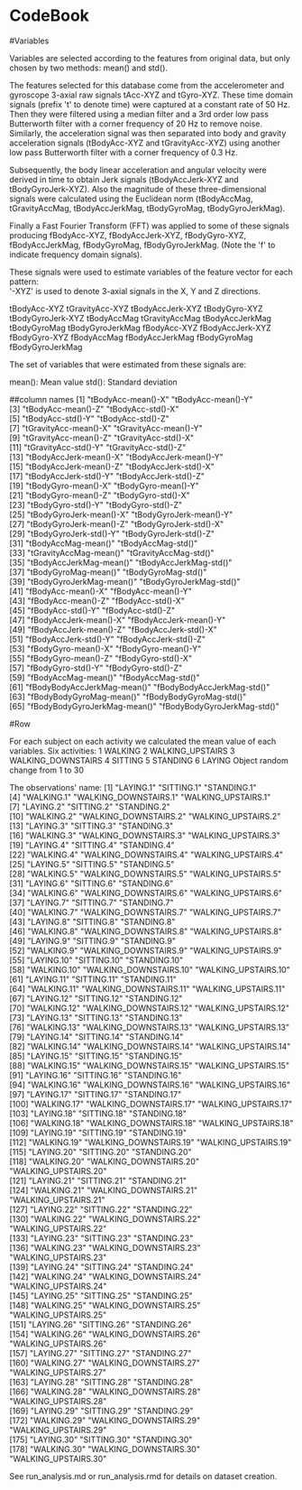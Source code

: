 # CodeBook

#Variables

Variables are selected according to the features from original data, but only chosen by two methods: mean() and std().

The features selected for this database come from the accelerometer and gyroscope 3-axial raw signals tAcc-XYZ and tGyro-XYZ. These time domain signals (prefix 't' to denote time) were captured at a constant rate of 50 Hz. Then they were filtered using a median filter and a 3rd order low pass Butterworth filter with a corner frequency of 20 Hz to remove noise. Similarly, the acceleration signal was then separated into body and gravity acceleration signals (tBodyAcc-XYZ and tGravityAcc-XYZ) using another low pass Butterworth filter with a corner frequency of 0.3 Hz. 

Subsequently, the body linear acceleration and angular velocity were derived in time to obtain Jerk signals (tBodyAccJerk-XYZ and tBodyGyroJerk-XYZ). Also the magnitude of these three-dimensional signals were calculated using the Euclidean norm (tBodyAccMag, tGravityAccMag, tBodyAccJerkMag, tBodyGyroMag, tBodyGyroJerkMag). 

Finally a Fast Fourier Transform (FFT) was applied to some of these signals producing fBodyAcc-XYZ, fBodyAccJerk-XYZ, fBodyGyro-XYZ, fBodyAccJerkMag, fBodyGyroMag, fBodyGyroJerkMag. (Note the 'f' to indicate frequency domain signals). 

These signals were used to estimate variables of the feature vector for each pattern:  
'-XYZ' is used to denote 3-axial signals in the X, Y and Z directions.

tBodyAcc-XYZ
tGravityAcc-XYZ
tBodyAccJerk-XYZ
tBodyGyro-XYZ
tBodyGyroJerk-XYZ
tBodyAccMag
tGravityAccMag
tBodyAccJerkMag
tBodyGyroMag
tBodyGyroJerkMag
fBodyAcc-XYZ
fBodyAccJerk-XYZ
fBodyGyro-XYZ
fBodyAccMag
fBodyAccJerkMag
fBodyGyroMag
fBodyGyroJerkMag

The set of variables that were estimated from these signals are: 

mean(): Mean value
std(): Standard deviation

##column names 
[1] "tBodyAcc-mean()-X"           "tBodyAcc-mean()-Y"          
 [3] "tBodyAcc-mean()-Z"           "tBodyAcc-std()-X"           
 [5] "tBodyAcc-std()-Y"            "tBodyAcc-std()-Z"           
 [7] "tGravityAcc-mean()-X"        "tGravityAcc-mean()-Y"       
 [9] "tGravityAcc-mean()-Z"        "tGravityAcc-std()-X"        
[11] "tGravityAcc-std()-Y"         "tGravityAcc-std()-Z"        
[13] "tBodyAccJerk-mean()-X"       "tBodyAccJerk-mean()-Y"      
[15] "tBodyAccJerk-mean()-Z"       "tBodyAccJerk-std()-X"       
[17] "tBodyAccJerk-std()-Y"        "tBodyAccJerk-std()-Z"       
[19] "tBodyGyro-mean()-X"          "tBodyGyro-mean()-Y"         
[21] "tBodyGyro-mean()-Z"          "tBodyGyro-std()-X"          
[23] "tBodyGyro-std()-Y"           "tBodyGyro-std()-Z"          
[25] "tBodyGyroJerk-mean()-X"      "tBodyGyroJerk-mean()-Y"     
[27] "tBodyGyroJerk-mean()-Z"      "tBodyGyroJerk-std()-X"      
[29] "tBodyGyroJerk-std()-Y"       "tBodyGyroJerk-std()-Z"      
[31] "tBodyAccMag-mean()"          "tBodyAccMag-std()"          
[33] "tGravityAccMag-mean()"       "tGravityAccMag-std()"       
[35] "tBodyAccJerkMag-mean()"      "tBodyAccJerkMag-std()"      
[37] "tBodyGyroMag-mean()"         "tBodyGyroMag-std()"         
[39] "tBodyGyroJerkMag-mean()"     "tBodyGyroJerkMag-std()"     
[41] "fBodyAcc-mean()-X"           "fBodyAcc-mean()-Y"          
[43] "fBodyAcc-mean()-Z"           "fBodyAcc-std()-X"           
[45] "fBodyAcc-std()-Y"            "fBodyAcc-std()-Z"           
[47] "fBodyAccJerk-mean()-X"       "fBodyAccJerk-mean()-Y"      
[49] "fBodyAccJerk-mean()-Z"       "fBodyAccJerk-std()-X"       
[51] "fBodyAccJerk-std()-Y"        "fBodyAccJerk-std()-Z"       
[53] "fBodyGyro-mean()-X"          "fBodyGyro-mean()-Y"         
[55] "fBodyGyro-mean()-Z"          "fBodyGyro-std()-X"          
[57] "fBodyGyro-std()-Y"           "fBodyGyro-std()-Z"          
[59] "fBodyAccMag-mean()"          "fBodyAccMag-std()"          
[61] "fBodyBodyAccJerkMag-mean()"  "fBodyBodyAccJerkMag-std()"  
[63] "fBodyBodyGyroMag-mean()"     "fBodyBodyGyroMag-std()"     
[65] "fBodyBodyGyroJerkMag-mean()" "fBodyBodyGyroJerkMag-std()" 

#Row

For each subject on each activity we calculated the mean value of each variables.
Six activities:
1 WALKING
2 WALKING_UPSTAIRS
3 WALKING_DOWNSTAIRS
4 SITTING
5 STANDING
6 LAYING
Object random change from 1 to 30

The observations' name:
 [1] "LAYING.1"              "SITTING.1"             "STANDING.1"           
  [4] "WALKING.1"             "WALKING_DOWNSTAIRS.1"  "WALKING_UPSTAIRS.1"   
  [7] "LAYING.2"              "SITTING.2"             "STANDING.2"           
 [10] "WALKING.2"             "WALKING_DOWNSTAIRS.2"  "WALKING_UPSTAIRS.2"   
 [13] "LAYING.3"              "SITTING.3"             "STANDING.3"           
 [16] "WALKING.3"             "WALKING_DOWNSTAIRS.3"  "WALKING_UPSTAIRS.3"   
 [19] "LAYING.4"              "SITTING.4"             "STANDING.4"           
 [22] "WALKING.4"             "WALKING_DOWNSTAIRS.4"  "WALKING_UPSTAIRS.4"   
 [25] "LAYING.5"              "SITTING.5"             "STANDING.5"           
 [28] "WALKING.5"             "WALKING_DOWNSTAIRS.5"  "WALKING_UPSTAIRS.5"   
 [31] "LAYING.6"              "SITTING.6"             "STANDING.6"           
 [34] "WALKING.6"             "WALKING_DOWNSTAIRS.6"  "WALKING_UPSTAIRS.6"   
 [37] "LAYING.7"              "SITTING.7"             "STANDING.7"           
 [40] "WALKING.7"             "WALKING_DOWNSTAIRS.7"  "WALKING_UPSTAIRS.7"   
 [43] "LAYING.8"              "SITTING.8"             "STANDING.8"           
 [46] "WALKING.8"             "WALKING_DOWNSTAIRS.8"  "WALKING_UPSTAIRS.8"   
 [49] "LAYING.9"              "SITTING.9"             "STANDING.9"           
 [52] "WALKING.9"             "WALKING_DOWNSTAIRS.9"  "WALKING_UPSTAIRS.9"   
 [55] "LAYING.10"             "SITTING.10"            "STANDING.10"          
 [58] "WALKING.10"            "WALKING_DOWNSTAIRS.10" "WALKING_UPSTAIRS.10"  
 [61] "LAYING.11"             "SITTING.11"            "STANDING.11"          
 [64] "WALKING.11"            "WALKING_DOWNSTAIRS.11" "WALKING_UPSTAIRS.11"  
 [67] "LAYING.12"             "SITTING.12"            "STANDING.12"          
 [70] "WALKING.12"            "WALKING_DOWNSTAIRS.12" "WALKING_UPSTAIRS.12"  
 [73] "LAYING.13"             "SITTING.13"            "STANDING.13"          
 [76] "WALKING.13"            "WALKING_DOWNSTAIRS.13" "WALKING_UPSTAIRS.13"  
 [79] "LAYING.14"             "SITTING.14"            "STANDING.14"          
 [82] "WALKING.14"            "WALKING_DOWNSTAIRS.14" "WALKING_UPSTAIRS.14"  
 [85] "LAYING.15"             "SITTING.15"            "STANDING.15"          
 [88] "WALKING.15"            "WALKING_DOWNSTAIRS.15" "WALKING_UPSTAIRS.15"  
 [91] "LAYING.16"             "SITTING.16"            "STANDING.16"          
 [94] "WALKING.16"            "WALKING_DOWNSTAIRS.16" "WALKING_UPSTAIRS.16"  
 [97] "LAYING.17"             "SITTING.17"            "STANDING.17"          
[100] "WALKING.17"            "WALKING_DOWNSTAIRS.17" "WALKING_UPSTAIRS.17"  
[103] "LAYING.18"             "SITTING.18"            "STANDING.18"          
[106] "WALKING.18"            "WALKING_DOWNSTAIRS.18" "WALKING_UPSTAIRS.18"  
[109] "LAYING.19"             "SITTING.19"            "STANDING.19"          
[112] "WALKING.19"            "WALKING_DOWNSTAIRS.19" "WALKING_UPSTAIRS.19"  
[115] "LAYING.20"             "SITTING.20"            "STANDING.20"          
[118] "WALKING.20"            "WALKING_DOWNSTAIRS.20" "WALKING_UPSTAIRS.20"  
[121] "LAYING.21"             "SITTING.21"            "STANDING.21"          
[124] "WALKING.21"            "WALKING_DOWNSTAIRS.21" "WALKING_UPSTAIRS.21"  
[127] "LAYING.22"             "SITTING.22"            "STANDING.22"          
[130] "WALKING.22"            "WALKING_DOWNSTAIRS.22" "WALKING_UPSTAIRS.22"  
[133] "LAYING.23"             "SITTING.23"            "STANDING.23"          
[136] "WALKING.23"            "WALKING_DOWNSTAIRS.23" "WALKING_UPSTAIRS.23"  
[139] "LAYING.24"             "SITTING.24"            "STANDING.24"          
[142] "WALKING.24"            "WALKING_DOWNSTAIRS.24" "WALKING_UPSTAIRS.24"  
[145] "LAYING.25"             "SITTING.25"            "STANDING.25"          
[148] "WALKING.25"            "WALKING_DOWNSTAIRS.25" "WALKING_UPSTAIRS.25"  
[151] "LAYING.26"             "SITTING.26"            "STANDING.26"          
[154] "WALKING.26"            "WALKING_DOWNSTAIRS.26" "WALKING_UPSTAIRS.26"  
[157] "LAYING.27"             "SITTING.27"            "STANDING.27"          
[160] "WALKING.27"            "WALKING_DOWNSTAIRS.27" "WALKING_UPSTAIRS.27"  
[163] "LAYING.28"             "SITTING.28"            "STANDING.28"          
[166] "WALKING.28"            "WALKING_DOWNSTAIRS.28" "WALKING_UPSTAIRS.28"  
[169] "LAYING.29"             "SITTING.29"            "STANDING.29"          
[172] "WALKING.29"            "WALKING_DOWNSTAIRS.29" "WALKING_UPSTAIRS.29"  
[175] "LAYING.30"             "SITTING.30"            "STANDING.30"          
[178] "WALKING.30"            "WALKING_DOWNSTAIRS.30" "WALKING_UPSTAIRS.30" 

See run_analysis.md or run_analysis.rmd for details on dataset creation.





